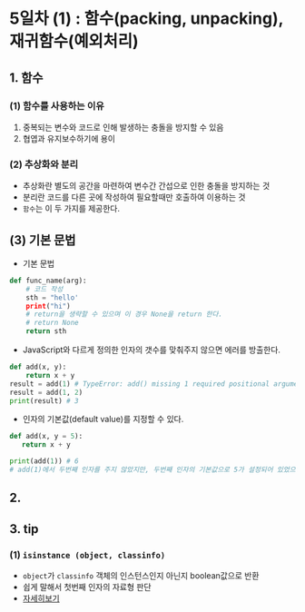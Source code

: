 # 5일차 (1) : 함수(packing, unpacking), 재귀함수(예외처리)

## 1. 함수

### (1) 함수를 사용하는 이유
1. 중복되는 변수와 코드로 인해 발생하는 충돌을 방지할 수 있음
2. 협엽과 유지보수하기에 용이

### (2) 추상화와 분리 
* 추상화란 별도의 공간을 마련하여 변수간 간섭으로 인한 충돌을 방지하는 것
* 분리란 코드를 다른 곳에 작성하여 필요할때만 호출하여 이용하는 것
* `함수`는 이 두 가지를 제공한다.

## (3) 기본 문법
* 기본 문법
```python
def func_name(arg):
    # 코드 작성
    sth = "hello'
    print("hi")
    # return을 생략할 수 있으며 이 경우 None을 return 한다.
    # return None
    return sth 
```
* JavaScript와 다르게 정의한 인자의 갯수를 맞춰주지 않으면 에러를 방출한다.
```python
def add(x, y):
    return x + y
result = add(1) # TypeError: add() missing 1 required positional argument: 'y'
result = add(1, 2)
print(result) # 3
```
* 인자의 기본값(default value)를 지정할 수 있다.
```python
def add(x, y = 5):
   return x + y

print(add(1)) # 6
# add(1)에서 두번째 인자를 주지 않았지만, 두번째 인자의 기본값으로 5가 설정되어 있었으므로 에러를 방출하지 않고 6을 반환할 수 있다.
```

## 2. 

## 3. tip
### (1) `isinstance (object, classinfo)`
* `object`가 `classinfo` 객체의 인스턴스인지 아닌지 boolean값으로 반환
* 쉽게 말해서 첫번째 인자의 자료형 판단
* [자세히보기](http://python-reference.readthedocs.io/en/latest/docs/functions/isinstance.html)